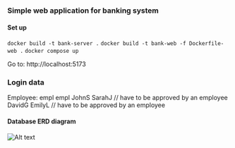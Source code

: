 ### Simple web application for banking system

#### Set up 
```docker build -t bank-server .```
```docker build -t bank-web -f Dockerfile-web .```
```docker compose up```

Go to:
http://localhost:5173

### Login data
Employee: empl empl
JohnS
SarahJ // have to be approved by an employee
DavidG
EmilyL // have to be approved by an employee


#### Database ERD diagram

![Alt text](docs/database_diagram.png)
